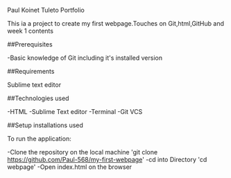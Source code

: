 Paul Koinet Tuleto Portfolio

 This ia a project to create my first webpage.Touches on Git,html,GitHub and week 1 contents

##Prerequisites

-Basic knowledge of Git including it's installed version

##Requirements

Sublime text editor

##Technologies used

-HTML
-Sublime Text editor
-Terminal
-Git VCS

##Setup installations used

To run the application:

-Clone the repository on the local machine 'git clone https://github.com/Paul-568/my-first-webpage'
-cd into Directory 'cd webpage'
-Open index.html on the browser
